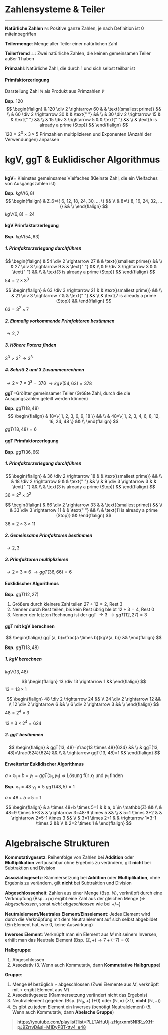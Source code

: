 # Zahlensysteme & Teiler
___
**Natürliche Zahlen** $\mathbb{N}$: Positive ganze Zahlen, je nach Definition ist 0 miteinbegriffen

**Teilermenge**: Menge aller Teiler einer natürlichen Zahl

**Teilerfremd** $\bot$: Zwei natürliche Zahlen, die keinen gemeinsamen Teiler außer $1$ haben

**Primzahl**: Natürliche Zahl, die durch $1$ und sich selbst teilbar ist
#### Primfaktorzerlegung
Darstellung Zahl $\mathbb{N}$ als Produkt aus Primzahlen $\mathbb{P}$

**Bsp.**
$120$
$$
\begin{flalign}
& 120 \div 2 \rightarrow 60 & & \text{(smallest prime)} && \\
& 60 \div 2 \rightarrow 30 & & \text{" "} && \\
& 30 \div 2 \rightarrow 15 & & \text{" "} && \\
& 15 \div 3 \rightarrow 5 & & \text{" "} && \\
& \text{5 is already a prime (Stop)} &&
\end{flalign}
$$
$120=2^3 \times 3 \times 5$
Primzahlen multiplizieren und Exponenten (Anzahl der Verwendungen) anpassen
# kgV, ggT & Euklidischer Algorithmus
___
**kgV**= Kleinstes gemeinsames Vielfaches (Kleinste Zahl, die ein Vielfaches von Ausgangszahlen ist)

**Bsp.**
$kgV(6, 8)$
$$
\begin{flalign}
& Z_6=\{ 6, 12, 18, 24, 30, ... \} && \\
& 8=\{ 8, 16, 24, 32, ... \} && \\
\end{flalign}
$$
$kgV(6, 8)=24$

#### kgV Primfaktorzerlegung
**Bsp.**
$kgV(54, 63)$
##### 1. Primfaktorzerlegung durchführen
$$
\begin{flalign}
& 54 \div 2 \rightarrow 27 & & \text{(smallest prime)} && \\
& 27 \div 3 \rightarrow 9 & & \text{" "} && \\
& 9 \div 3 \rightarrow 3 & & \text{" "} && \\
& \text{3 is already a prime (Stop)} &&
\end{flalign}
$$
$54=2 \times 3^3$

$$
\begin{flalign}
& 63 \div 3 \rightarrow 21 & & \text{(smallest prime)} && \\
& 21 \div 3 \rightarrow 7 & & \text{" "} && \\
& \text{7 is already a prime (Stop)} &&
\end{flalign}
$$
$63=3^2 \times 7$

##### 2. Einmalig vorkommende Primfaktoren bestimmen
$\rightarrow 2, 7$

##### 3. Höhere Potenz finden
$3^3>3^2 \rightarrow 3^3$

##### 4. Schritt 2 und 3 Zusammenrechnen
$\rightarrow 2 \times 7 \times 3^3=378$
$\rightarrow kgV(54, 63)=378$


**ggT**=Größter gemeinsamer Teiler (Größte Zahl, durch die die Ausgangszahlen geteilt werden können)

**Bsp.**
$ggT(18, 48)$
$$
\begin{flalign}
& 18=\{ 1, 2, 3, 6, 9, 18 \} && \\
& 48=\{ 1, 2, 3, 4, 6, 8, 12, 16, 24, 48 \} && \\
\end{flalign}
$$
$ggT(18, 48)=6$

#### ggT Primfaktorzerlegung
**Bsp.**
$ggT(36, 66)$
##### 1. Primfaktorzerlegung durchführen
$$
\begin{flalign}
& 36 \div 2 \rightarrow 18 & & \text{(smallest prime)} && \\
& 18 \div 2 \rightarrow 9 & & \text{" "} && \\
& 9 \div 3 \rightarrow 3 & & \text{" "} && \\
& \text{3 is already a prime (Stop)} &&
\end{flalign}
$$
$36=2^2 \times 3^2$

$$
\begin{flalign}
& 66 \div 2 \rightarrow 33 & & \text{(smallest prime)} && \\
& 33 \div 3 \rightarrow 11 & & \text{" "} && \\
& \text{11 is already a prime (Stop)} &&
\end{flalign}
$$
$36=2 \times 3 \times 11$

##### 2. Gemeinsame Primfaktoren bestimmen
$\rightarrow 2, 3$

##### 3. Primfaktoren multiplizieren
$\rightarrow 2 \times 3=6$
$\rightarrow ggT(36, 66)=6$

#### Euklidischer Algorithmus
**Bsp.**
$ggT(12, 27)$

1. Größere durch kleinere Zahl teilen
	$27 \div 12=2$, Rest 3
2. Nenner durch Rest teilen, bis kein Rest übrig bleibt
	$12 \div 3=4$, Rest 0
3. Nenner der letzten Rechnung ist der ggT
	$\rightarrow 3$
	$\rightarrow ggT(12, 27)=3$

#### ggT mit kgV berechnen
$$
\begin{flalign}
	ggT(a, b)=\frac{a \times b}{kgV(a, b)} &&
\end{flalign}
$$

**Bsp.**
$ggT(13, 48)$

##### 1. kgV berechnen
$kgV(13, 48)$

$$
\begin{flalign}
	13 \div 13 \rightarrow 1 &&
\end{flalign}
$$
$13=13 \times 1$

$$
\begin{flalign}
	48 \div 2 \rightarrow 24 && \\
	24 \div 2 \rightarrow 12 && \\
	12 \div 2 \rightarrow 6 && \\
	6 \div 2 \rightarrow 3 && \\
\end{flalign}
$$
$48=2^4 \times 3$

$13 \times 3 \times 2^4=624$

##### 2. ggT bestimmen
$$
\begin{flalign}
	& ggT(13, 48)=\frac{13 \times 48}{624} && \\
	& ggT(13, 48)=\frac{624}{624} && \\
	& \rightarrow ggT(13, 48)=1 &&
\end{flalign}
$$

#### Erweiterter Euklidischer Algorithmus
$a \times x_1 + b \times y_1=ggT(x_1, y_1)$
=> Lösung für $x_1$ und $y_1$ finden

**Bsp.**
$x_1=48$
$y_1=5$
$ggT(48, 5)=1$

$a \times 48+b \times 5=1$

$$
\begin{flalign}
	& a \times 48+b \times 5=1 & & a, b \in \mathbb{Z} && \\
	& 48=9 \times 5+3 & & \rightarrow 3=48-9 \times 5 && \\
	& 5=1 \times 3+2 & & \rightarrow 2=5-1 \times 3 && \\
	& 3=1 \times 2+1 & & \rightarrow 1=3-1 \times 2 && \\
	& 2=2 \times 1 &
\end{flalign}
$$
# Algebraische Strukturen
**Kommutativgesetz**: Reihenfolge von Zahlen bei **Addition** oder **Multiplikation** vertauschbar ohne Ergebnis zu verändern, gilt **nicht** bei Subtraktion und Division

**Assoziativgesetz**: Klammersetzung bei **Addition** oder **Multiplikation**, ohne Ergebnis zu verändern, gilt **nicht** bei Subtraktion und Division

**Abgeschlossenheit**: Zahlen aus einer Menge (Bsp. $\mathbb{N}$), verknüpft durch eine Verknüpfung (Bsp. $+$/$\times$) ergibt eine Zahl aus der gleichen Menge (=> *Abgeschlossen*, sonst *nicht abgeschlossen* wie bei $\div$/$-$)

**Neutralelement/Neutrales Element/Einselement**: Jedes Element wird durch die Verknüpfung mit dem Neutralelement auf sich selbst abgebildet (Ein Element hat, wie $0$, keine Auswirkung)

**Inverses Element**: Verknüpft man ein Element aus $M$ mit seinem Inversen, erhält man das Neutrale Element (Bsp. $(\mathbb{Z}, +) \rightarrow 7+(-7)=0$)

**Halbgruppe**:
1. Abgeschlossen
2. Assoziativ
(3. Wenn auch Kommutativ, dann **Kommutative Halbgruppe**)

**Gruppe**:
1. Menge $M$ bezüglich $\circ$ abgeschlossen (Zwei Elemente aus $M$, verknüpft mit $\circ$ ergibt Element aus $M$)
2. Assoziativgesetz (Klammersetzung verändert nicht das Ergebnis)
3. Neutralelement gegeben (Bsp. $(\mathbb{N}_0, +)$ ($+0$) oder $(\mathbb{N}, \times)$ ($\times 1$), **nicht** $(\mathbb{N}, +)$)
4. Es gibt zu jedem Element ein Inverses (benötigt Neutralelement)
(5. Wenn auch Kommutativ, dann **Abelsche Gruppe**)

> https://youtube.com/playlist?list=PLLTAHuUj-zHgrxnm5NRR_vXH-pJ9ZrrvD&si=M1DyPBT-ttv4_e48